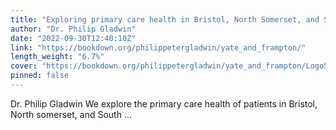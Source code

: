 ```yaml
---
title: "Exploring primary care health in Bristol, North Somerset, and South Gloucestershire"
author: "Dr. Philip Gladwin"
date: "2022-09-30T12:40:10Z"
link: "https://bookdown.org/philippetergladwin/yate_and_frampton/"
length_weight: "6.7%"
cover: "https://bookdown.org/philippetergladwin/yate_and_frampton/Logo55mmCropped.jpg"
pinned: false
---
```


Dr. Philip Gladwin We explore the primary care health of patients in Bristol, North somerset, and South ...
